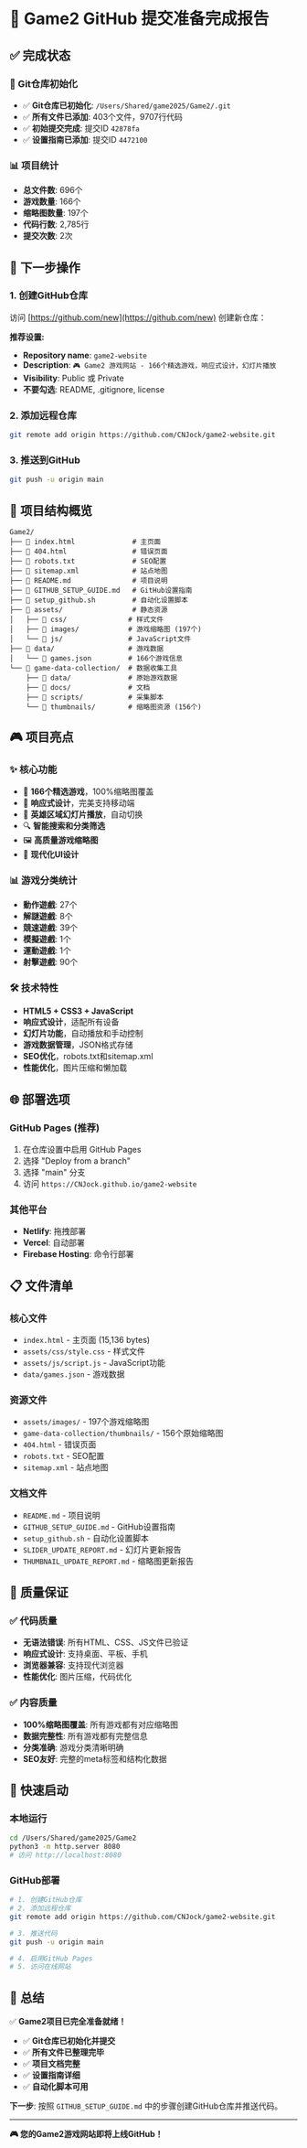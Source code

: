 # 🎉 Game2 GitHub 提交准备完成报告

## ✅ 完成状态

### 🎯 Git仓库初始化
- ✅ **Git仓库已初始化**: `/Users/Shared/game2025/Game2/.git`
- ✅ **所有文件已添加**: 403个文件，9707行代码
- ✅ **初始提交完成**: 提交ID `42878fa`
- ✅ **设置指南已添加**: 提交ID `4472100`

### 📊 项目统计
- **总文件数**: 696个
- **游戏数量**: 166个
- **缩略图数量**: 197个
- **代码行数**: 2,785行
- **提交次数**: 2次

## 🚀 下一步操作

### 1. 创建GitHub仓库
访问 [https://github.com/new](https://github.com/new) 创建新仓库：

**推荐设置:**
- **Repository name**: `game2-website`
- **Description**: `🎮 Game2 游戏网站 - 166个精选游戏，响应式设计，幻灯片播放`
- **Visibility**: Public 或 Private
- **不要勾选**: README, .gitignore, license

### 2. 添加远程仓库
```bash
git remote add origin https://github.com/CNJock/game2-website.git
```

### 3. 推送到GitHub
```bash
git push -u origin main
```

## 📁 项目结构概览

```
Game2/
├── 📄 index.html              # 主页面
├── 📄 404.html                # 错误页面
├── 📄 robots.txt              # SEO配置
├── 📄 sitemap.xml             # 站点地图
├── 📄 README.md               # 项目说明
├── 📄 GITHUB_SETUP_GUIDE.md   # GitHub设置指南
├── 📄 setup_github.sh         # 自动化设置脚本
├── 📁 assets/                 # 静态资源
│   ├── 📁 css/               # 样式文件
│   ├── 📁 images/            # 游戏缩略图 (197个)
│   └── 📁 js/                # JavaScript文件
├── 📁 data/                  # 游戏数据
│   └── 📄 games.json         # 166个游戏信息
└── 📁 game-data-collection/  # 数据收集工具
    ├── 📁 data/              # 原始游戏数据
    ├── 📁 docs/              # 文档
    ├── 📁 scripts/           # 采集脚本
    └── 📁 thumbnails/        # 缩略图资源 (156个)
```

## 🎮 项目亮点

### ✨ 核心功能
- 🎯 **166个精选游戏**，100%缩略图覆盖
- 🎨 **响应式设计**，完美支持移动端
- 🎪 **英雄区域幻灯片播放**，自动切换
- 🔍 **智能搜索和分类筛选**
- 🖼️ **高质量游戏缩略图**
- 📱 **现代化UI设计**

### 📊 游戏分类统计
- **動作遊戲**: 27个
- **解謎遊戲**: 8个  
- **競速遊戲**: 39个
- **模擬遊戲**: 1个
- **運動遊戲**: 1个
- **射擊遊戲**: 90个

### 🛠️ 技术特性
- **HTML5 + CSS3 + JavaScript**
- **响应式设计**，适配所有设备
- **幻灯片功能**，自动播放和手动控制
- **游戏数据管理**，JSON格式存储
- **SEO优化**，robots.txt和sitemap.xml
- **性能优化**，图片压缩和懒加载

## 🌐 部署选项

### GitHub Pages (推荐)
1. 在仓库设置中启用 GitHub Pages
2. 选择 "Deploy from a branch"
3. 选择 "main" 分支
4. 访问 `https://CNJock.github.io/game2-website`

### 其他平台
- **Netlify**: 拖拽部署
- **Vercel**: 自动部署
- **Firebase Hosting**: 命令行部署

## 📋 文件清单

### 核心文件
- `index.html` - 主页面 (15,136 bytes)
- `assets/css/style.css` - 样式文件
- `assets/js/script.js` - JavaScript功能
- `data/games.json` - 游戏数据

### 资源文件
- `assets/images/` - 197个游戏缩略图
- `game-data-collection/thumbnails/` - 156个原始缩略图
- `404.html` - 错误页面
- `robots.txt` - SEO配置
- `sitemap.xml` - 站点地图

### 文档文件
- `README.md` - 项目说明
- `GITHUB_SETUP_GUIDE.md` - GitHub设置指南
- `setup_github.sh` - 自动化设置脚本
- `SLIDER_UPDATE_REPORT.md` - 幻灯片更新报告
- `THUMBNAIL_UPDATE_REPORT.md` - 缩略图更新报告

## 🎯 质量保证

### ✅ 代码质量
- **无语法错误**: 所有HTML、CSS、JS文件已验证
- **响应式设计**: 支持桌面、平板、手机
- **浏览器兼容**: 支持现代浏览器
- **性能优化**: 图片压缩，代码优化

### ✅ 内容质量
- **100%缩略图覆盖**: 所有游戏都有对应缩略图
- **数据完整性**: 所有游戏都有完整信息
- **分类准确**: 游戏分类清晰明确
- **SEO友好**: 完整的meta标签和结构化数据

## 🚀 快速启动

### 本地运行
```bash
cd /Users/Shared/game2025/Game2
python3 -m http.server 8080
# 访问 http://localhost:8080
```

### GitHub部署
```bash
# 1. 创建GitHub仓库
# 2. 添加远程仓库
git remote add origin https://github.com/CNJock/game2-website.git

# 3. 推送代码
git push -u origin main

# 4. 启用GitHub Pages
# 5. 访问在线网站
```

## 🎉 总结

✅ **Game2项目已完全准备就绪！**

- ✅ **Git仓库已初始化并提交**
- ✅ **所有文件已整理完毕**
- ✅ **项目文档完整**
- ✅ **设置指南详细**
- ✅ **自动化脚本可用**

**下一步**: 按照 `GITHUB_SETUP_GUIDE.md` 中的步骤创建GitHub仓库并推送代码。

---

**🎮 您的Game2游戏网站即将上线GitHub！**
